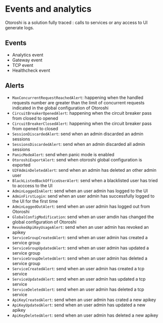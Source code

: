 # Events and analytics

Otoroshi is a solution fully traced : calls to services or any access to UI generate logs.

## Events

* Analytics event
* Gateway event
* TCP event
* Healthcheck event

## Alerts 

* `MaxConcurrentRequestReachedAlert`: happening when the handled requests number are greater than the limit of concurrent requests indicated in the global configuration of Otoroshi
* `CircuitBreakerOpenedAlert`: happening when the circuit breaker pass from closed to opened
* `CircuitBreakerClosedAlert`: happening when the circuit breaker pass from opened to closed
* `SessionDiscardedAlert`: send when an admin discarded an admin sessions
* `SessionsDiscardedAlert`: send when an admin discarded all admin sessions
* `PanicModeAlert`: send when panic mode is enabled
* `OtoroshiExportAlert`: send when otoroshi global configuration is exported
* `U2FAdminDeletedAlert`: send when an admin has deleted an other admin user
* `BlackListedBackOfficeUserAlert`: send when a blacklisted user has tried to acccess to the UI
* `AdminLoggedInAlert`: send when an user admin has logged to the UI
* `AdminFirstLogin`: send when an user admin has successfully logged to the UI for the first time
* `AdminLoggedOutAlert`: send when an user admin has logged out from Otoroshi
* `GlobalConfigModification`: send when an user amdin has changed the global configuration of Otoroshi
* `RevokedApiKeyUsageAlert`: send when an user admin has revoked an apikey
* `ServiceGroupCreatedAlert`: send when an user admin has created a service group
* `ServiceGroupUpdatedAlert`: send when an user admin has updated a service group
* `ServiceGroupDeletedAlert`: send when an user admin has deleted a service group
* `ServiceCreatedAlert`: send when an user admin has created a tcp service
* `ServiceUpdatedAlert`: send when an user admin has updated a tcp service
* `ServiceDeletedAlert`: send when an user admin has deleted a tcp service
* `ApiKeyCreatedAlert`: send when an user admin has crated a new apikey
* `ApiKeyUpdatedAlert`: send when an user admin has updated a new apikey
* `ApiKeyDeletedAlert`: send when an user admin has deleted a new apikey

